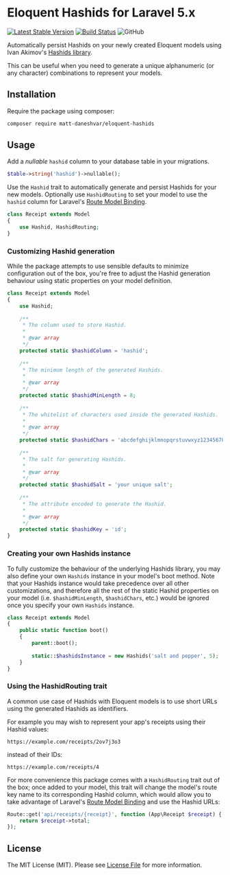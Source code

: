 # Eloquent Hashids for Laravel 5.x
[![Latest Stable Version](https://poser.pugx.org/matt-daneshvar/eloquent-hashids/v/stable)](https://packagist.org/packages/matt-daneshvar/eloquent-hashids)
[![Build Status](https://travis-ci.org/matt-daneshvar/eloquent-hashids.svg?branch=master)](https://travis-ci.org/matt-daneshvar/eloquent-hashids)
![GitHub](https://img.shields.io/github/license/matt-daneshvar/eloquent-hashids.svg)

Automatically persist Hashids on your newly created Eloquent models 
using Ivan Akimov's [Hashids library](https://github.com/ivanakimov/hashids.php).

This can be useful when you need to generate a unique alphanumeric (or any character) combinations 
to represent your models.

## Installation

Require the package using composer:

```bash
composer require matt-daneshvar/eloquent-hashids
```

## Usage
Add a *nullable* `hashid` column to your database table in your migrations. 
```php
$table->string('hashid')->nullable();
```

Use the `Hashid` trait to automatically generate and persist Hashids for your new models.
Optionally use `HashidRouting` to set your model to use the `hashid` column for 
Laravel's [Route Model Binding](https://laravel.com/docs/routing#route-model-binding). 

```php
class Receipt extends Model
{
    use Hashid, HashidRouting;
}
```

### Customizing Hashid generation
While the package attempts to use sensible defaults to minimize configuration out of the box, 
you're free to adjust the Hashid generation behaviour using static properties on your model definition.
```php
class Receipt extends Model
{
    use Hashid;
    
    /**
     * The column used to store Hashid.
     *
     * @var array
     */
    protected static $hashidColumn = 'hashid';
    
    /**
     * The minimum length of the generated Hashids.
     *
     * @var array
     */
    protected static $hashidMinLength = 8;
    
    /**
     * The whitelist of characters used inside the generated Hashids.
     *
     * @var array
     */
    protected static $hashidChars = 'abcdefghijklmnopqrstuvwxyz1234567890';
    
    /**
     * The salt for generating Hashids.
     *
     * @var array
     */
    protected static $hashidSalt = 'your unique salt';
    
    /**
     * The attribute encoded to generate the Hashid.
     *
     * @var array
     */
    protected static $hashidKey = 'id';
}
```

### Creating your own Hashids instance
To fully customize the behaviour of the underlying Hashids library, 
you may also define your own `Hashids` instance in your model's boot method. 
Note that your Hashids instance would take precedence over 
all other customizations, and therefore all the rest of the static Hashid properties on your model 
(i.e. `$hashidMinLength`, `$hashidChars`, etc.)
would be ignored once you specify your own `Hashids` instance. 
```php
class Receipt extends Model
{
    public static function boot()
    {
        parent::boot();
    
        static::$hashidsInstance = new Hashids('salt and pepper', 5);
    }
}
```

### Using the HashidRouting trait
A common use case of Hashids with Eloquent models 
is to use short URLs using the generated Hashids as identifiers.

For example you may wish to represent your app's receipts using their Hashid values:
```
https://example.com/receipts/2ov7j3o3
```
instead of their IDs:
```
https://example.com/receipts/4
```

For more convenience this package comes with a `HashidRouting` trait out of the box; once added to your model, 
this trait will change the model's route key name to its corresponding Hashid column,
which would allow you to take advantage of 
Laravel's [Route Model Binding](https://laravel.com/docs/routing#route-model-binding)
and use the Hashid URLs:
```php
Route::get('api/receipts/{receipt}', function (App\Receipt $receipt) {
    return $receipt->total;
});
```

## License
The MIT License (MIT). Please see [License File](LICENSE.md) for more information.